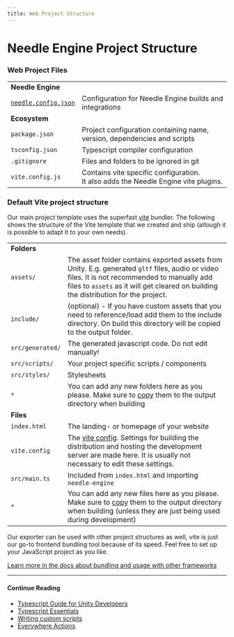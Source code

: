 ```yaml
---
title: Web Project Structure
---
```


# Needle Engine Project Structure

### Web Project Files

| | |
| --- | --- |
| **Needle Engine** | |
| [`needle.config.json`](./reference/needle-config-json.md) | Configuration for Needle Engine builds and integrations |
| **Ecosystem** | |
| `package.json` | Project configuration containing name, version, dependencies and scripts |
| `tsconfig.json` | Typescript compiler configuration |
| `.gitignore` | Files and folders to be ignored in git |
| `vite.config.js` | Contains vite specific configuration.<br/>It also adds the Needle Engine vite plugins. |


### Default Vite project structure

Our main project template uses the superfast [vite](https://vitejs.dev/) bundler. The following shows the structure of the Vite template that we created and ship (altough it is possible to adapt it to your own needs).

| | |
| --- | --- |
| **Folders** | |
| `assets/` | The asset folder contains exported assets from Unity. E.g. generated ``gltf`` files, audio or video files. It is not recommended to manually add files to ``assets`` as it will get cleared on building the distribution for the project.
| `include/` | (optional) - If you have custom assets that you need to reference/load add them to the include directory. On build this directory will be copied to the output folder.
| `src/generated/` | The generated javascript code. Do not edit manually!
| `src/scripts/` | Your project specific scripts / components
| `src/styles/` | Stylesheets
| `*` | You can add any new folders here as you please. Make sure to [copy](./reference/needle-config-json.md) them to the output directory when building |
| **Files** | |
| `index.html` | The landing- or homepage of your website
| `vite.config` | The [vite config](https://vitejs.dev/config/). Settings for building the distribution and hosting the development server are made here. It is usually not necessary to edit these settings.
| `src/main.ts` | Included from `index.html` and importing `needle-engine`
| `*` | You can add any new files here as you please. Make sure to [copy](./reference/needle-config-json.md) them to the output directory when building (unless they are just being used during development) |

Our exporter can be used with other project structures as well, vite is just our go-to frontend bundling tool because of its speed. Feel free to set up your JavaScript project as you like. 

[Learn more in the docs about bundling and usage with other frameworks](html.md)



---

#### Continue Reading

- [Typescript Guide for Unity Developers](./getting-started/for-unity-developers.md)
- [Typescript Essentials](./getting-started/typescript-essentials.md)
- [Writing custom scripts](./scripting.md)
- [Everywhere Actions](./everywhere-actions.md)
